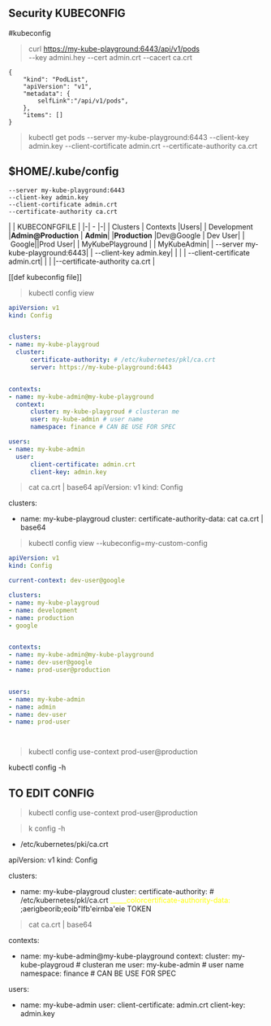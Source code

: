 
## Security KUBECONFIG

#kubeconfig

> curl [https://my-kube-playground:6443/api/v1/pods](https://my-kube-playground:6443/api/v1/pods)  
> --key admini.hey --cert admin.crt --cacert ca.crt

```
{
	"kind": "PodList",
	"apiVersion": "v1",
	"metadata": {
		selfLink":"/api/v1/pods",
	},
	"items": []
}
```

> kubectl get pods --server my-kube-playground:6443 --client-key admin.key --client-cortificate admin.crt --certificate-authority ca.crt

## [](https://github.com/turekradek/obsidian_notes/blob/kubernetes_28_ikea/Kubernetes%20Certified%20Application%20Developer%20(CKAD)%20with%20tests%20UDEMY/Section%209%20updates%20for%20sep%202021%20changes/135%20Kube%20Config.md#homekubeconfig)$HOME/.kube/config

```
--server my-kube-playground:6443
--client-key admin.key
--client-cortificate admin.crt
--certificate-authority ca.crt
```

| | KUBECONFGFILE | 
|-| - |-| 
| Clusters | Contexts |Users| 
| Development |**Admin@Production** | **Admin**| 
|**Production** |Dev@Google | Dev User| 
| Google||Prod User|
| MyKubePlayground | | MyKubeAdmin|
| --server my-kube-playground:6443| | --client-key admin.key|
| | | --client-certificate admin.crt|
| | |--certificate-authority ca.crt |


[[def kubeconfig file]]

> kubectl config view
```kubeconfigfile.yaml
apiVersion: v1
kind: Config


clusters:
- name: my-kube-playgroud
  cluster: 
	  certificate-authority: # /etc/kubernetes/pkl/ca.crt
	  server: https://my-kube-playground:6443


contexts:
- name: my-kube-admin@my-kube-playground
  context:
	  cluster: my-kube-playgroud # clusteran me
	  user: my-kube-admin # user name 
	  namespace: finance # CAN BE USE FOR SPEC

users:
- name: my-kube-admin
  user:
	  client-certificate: admin.crt
	  client-key: admin.key

```

> cat ca.crt | base64
apiVersion: v1
kind: Config

clusters:
- name: my-kube-playgroud
  cluster: 
	  certificate-authority-data: cat ca.crt | base64
	  
	
> kubectl config view --kubeconfig=my-custom-config
```kubeconfigfile.yaml
apiVersion: v1
kind: Config

current-context: dev-user@google

clusters:
- name: my-kube-playgroud
- name: development
- name: production
- google


contexts:
- name: my-kube-admin@my-kube-playground
- name: dev-user@google
- name: prod-user@production


users:
- name: my-kube-admin
- name: admin
- name: dev-user
- name: prod-user




```

> kubectl config use-context prod-user@production

kubectl config -h 
## TO EDIT CONFIG

> kubectl config use-context prod-user@production

> k  config -h

- /etc/kubernetes/pki/ca.crt 


apiVersion: v1
kind: Config


clusters:
- name: my-kube-playgroud
  cluster: 
	  certificate-authority: # /etc/kubernetes/pkl/ca.crt
	             <span style="color:yellow"> _____colorcertificate-authority-data:</span> ;aerigbeorib;eoib"Ifb'eirnba'eie TOKEN

>cat ca.crt | base64

contexts:
- name: my-kube-admin@my-kube-playground
  context:
	  cluster: my-kube-playgroud # clusteran me
	  user: my-kube-admin # user name 
	  namespace: finance # CAN BE USE FOR SPEC

users:
- name: my-kube-admin
  user:
	  client-certificate: admin.crt
	  client-key: admin.key

